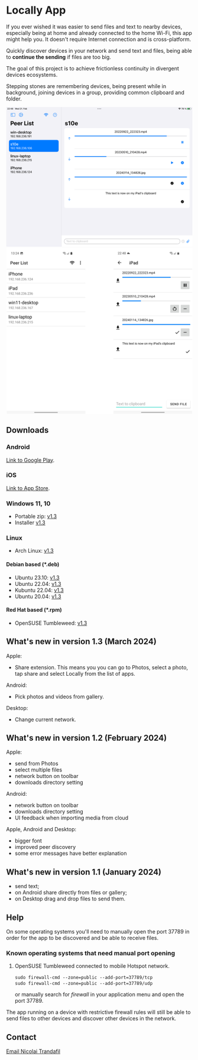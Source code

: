 # Locally App

If you ever wished it was easier to send files and text to nearby devices, especially being at home and already connected to the home Wi-Fi, this app might help you. It doesn't require Internet connection and is cross-platform.

Quickly discover devices in your network and send text and files, being able to **continue the sending** if files are too big.

The goal of this project is to achieve frictionless continuity in divergent devices ecosystems.

Stepping stones are remembering devices, being present while in background, joining devices in a group, providing common clipboard and folder.

<p float="left">
    <img src="ipad.png" width="800" /> 
    <img src="android.png" width="800" /> 
</p>

## Downloads

### Android

[Link to Google Play](https://play.google.com/store/apps/details?id=com.trand.locally).

### iOS

[Link to App Store](https://apps.apple.com/us/app/send-locally/id6475152818).

### Windows 11, 10

* Portable zip: <a href="Locally-Portable-1.3.0-x64.zip">v1.3</a>
* Installer <a href="Locally-Installer-1.3.0-x64.exe">v1.3</a>

### Linux

* Arch Linux: <a href="locally-1.3.0-1-x86_64.pkg.tar.zst">v1.3</a>

#### Debian based (*.deb)

* Ubuntu 23.10: <a href="ubuntu_23.10_locally_1.3_amd64.deb">v1.3</a>
* Ubuntu 22.04: <a href="kubuntu_22.04_locally_1.3_amd64.deb">v1.3</a>
* Kubuntu 22.04: <a href="kubuntu_22.04_locally_1.3_amd64.deb">v1.3</a>
* Ubuntu 20.04: <a href="ubuntu_20.04_locally_1.3_amd64.deb">v1.3</a>

#### Red Hat based (*.rpm)

* OpenSUSE Tumbleweed: <a href="opensuse-tumbleweed-locally-1.3-1.x86_64.rpm">v1.3</a>

## What's new in version 1.3 (March 2024)

Apple:
* Share extension. This means you you can go to Photos, select a photo, tap share and select Locally from the list of apps.

Android:
* Pick photos and videos from gallery.

Desktop:
* Change current network.

## What's new in version 1.2 (February 2024)

Apple:
* send from Photos
* select multiple files
* network button on toolbar
* downloads directory setting

Android:
* network button on toolbar
* downloads directory setting
* UI feedback when importing media from cloud

Apple, Android and Desktop:
* bigger font
* improved peer discovery
* some error messages have better explanation

## What's new in version 1.1 (January 2024)

* send text;
* on Android share directly from files or gallery;
* on Desktop drag and drop files to send them.

## Help

On some operating systems you'll need to manually open the port 37789 in order for the app to be discovered and be able to receive files.

### Known operating systems that need manual port opening

1. OpenSUSE Tumbleweed connected to mobile Hotspot network.

    ```
    sudo firewall-cmd --zone=public --add-port=37789/tcp
    sudo firewall-cmd --zone=public --add-port=37789/udp
    ```

    or manually search for _firewall_ in your application menu and open the port 37789.

The app running on a device with restrictive firewall rules will still be able to send files to other devices and discover other devices in the network.

## Contact

<p><a href="mailto:nicktrandafil@gmail.com">Email Nicolai Trandafil</a></p>
